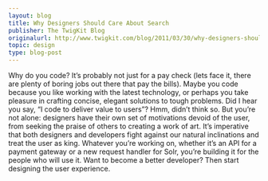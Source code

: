 ```yaml
---
layout: blog
title: Why Designers Should Care About Search
publisher: The TwigKit Blog
originalurl: http://www.twigkit.com/blog/2011/03/30/why-designers-should-give-a-bleep.html
topic: design
type: blog-post
---
```


Why do you code? It’s probably not just for a pay check (lets face it, there are plenty of boring jobs out there that pay the bills). Maybe you code because you like working with the latest technology, or perhaps you take pleasure in crafting concise, elegant solutions to tough problems. Did I hear you say, “I code to deliver value to users”? Hmm, didn’t think so. But you’re not alone: designers have their own set of motivations devoid of the user, from seeking the praise of others to creating a work of art. It’s imperative that both designers and developers fight against our natural inclinations and treat the user as king. Whatever you’re working on, whether it’s an API for a payment gateway or a new request handler for Solr, you’re building it for the people who will use it. Want to become a better developer? Then start designing the user experience.